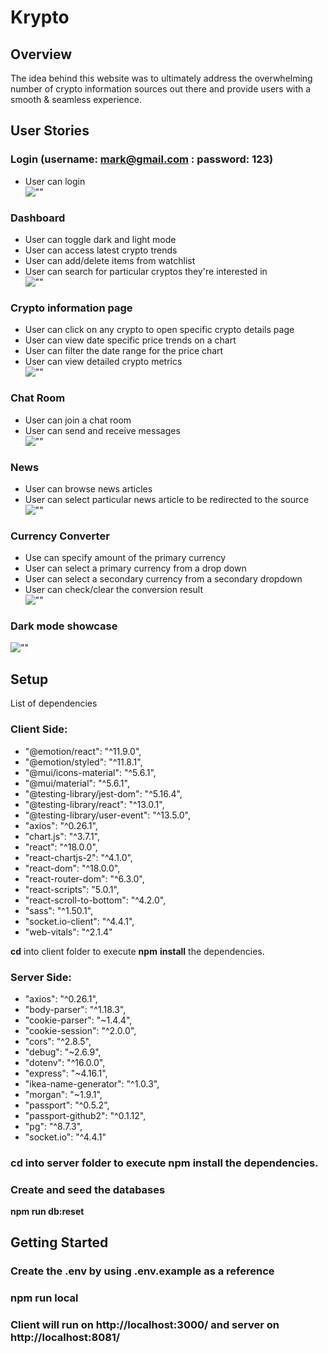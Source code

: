 # Krypto

## Overview
The idea behind this website was to ultimately address the overwhelming number of crypto information sources out there and provide users with a smooth & seamless experience.

## User Stories

### Login (username: mark@gmail.com : password: 123)
- User can login <br />
![""](https://github.com/JustinMul/Krypto/blob/main/docs/loginGif.gif?raw=true)

### Dashboard
- User can toggle dark and light mode
- User can access latest crypto trends
- User can add/delete items from watchlist
- User can search for particular cryptos they're interested in <br />
![""](https://github.com/JustinMul/Krypto/blob/main/docs/dashboard.gif?raw=true)

### Crypto information page
- User can click on any crypto to open specific crypto details page
- User can view date specific price trends on a chart
- User can filter the date range for the price chart 
- User can view detailed crypto metrics <br />
![""](https://github.com/JustinMul/Krypto/blob/main/docs/singleCrypto.gif?raw=true)

### Chat Room 
- User can join a chat room
- User can send and receive messages <br />
![""](https://github.com/JustinMul/Krypto/blob/main/docs/chatroom.gif?raw=true)

### News
- User can browse news articles
- User can select particular news article to be redirected to the source <br />
![""](https://github.com/JustinMul/Krypto/blob/main/docs/news.gif?raw=true)

### Currency Converter
- Use can specify amount of the primary currency
- User can select a primary currency from a drop down
- User can select a secondary currency from a  secondary  dropdown
- User can check/clear the conversion result <br />
![""](https://github.com/JustinMul/Krypto/blob/main/docs/cryptoConverter.gif?raw=true)

### Dark mode showcase
![""](https://github.com/JustinMul/Krypto/blob/main/docs/darkmode.gif?raw=true)

## Setup
List of dependencies

### Client Side:
- "@emotion/react": "^11.9.0",
- "@emotion/styled": "^11.8.1",
- "@mui/icons-material": "^5.6.1",
- "@mui/material": "^5.6.1",
- "@testing-library/jest-dom": "^5.16.4",
- "@testing-library/react": "^13.0.1",
- "@testing-library/user-event": "^13.5.0",
- "axios": "^0.26.1",
- "chart.js": "^3.7.1",
- "react": "^18.0.0",
- "react-chartjs-2": "^4.1.0",
- "react-dom": "^18.0.0",
- "react-router-dom": "^6.3.0",
- "react-scripts": "5.0.1",
- "react-scroll-to-bottom": "^4.2.0",
- "sass": "^1.50.1",
- "socket.io-client": "^4.4.1",
- "web-vitals": "^2.1.4"

**cd** into client folder to execute **npm** **install** the dependencies.


### Server Side:

- "axios": "^0.26.1",
- "body-parser": "^1.18.3",
- "cookie-parser": "~1.4.4",
- "cookie-session": "^2.0.0",
- "cors": "^2.8.5",
- "debug": "~2.6.9",
- "dotenv": "^16.0.0",
- "express": "~4.16.1",
- "ikea-name-generator": "^1.0.3",
- "morgan": "~1.9.1",
- "passport": "^0.5.2",
- "passport-github2": "^0.1.12",
- "pg": "^8.7.3",
- "socket.io": "^4.4.1"


### **cd** into server folder to execute **npm** **install** the dependencies.

### Create and seed the databases
**npm run db:reset**


## Getting Started 

### Create the .env by using .env.example as a reference

### npm run local

### Client will run on http://localhost:3000/ and server on http://localhost:8081/
